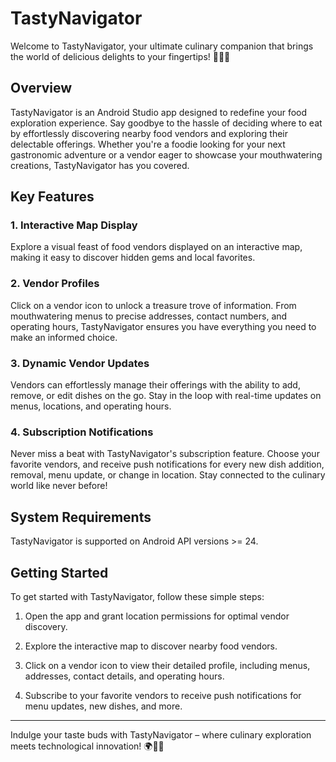 # TastyNavigator

Welcome to TastyNavigator, your ultimate culinary companion that brings the world of delicious delights to your fingertips! 🌮🌯🍔

## Overview

TastyNavigator is an Android Studio app designed to redefine your food exploration experience. Say goodbye to the hassle of deciding where to eat by effortlessly discovering nearby food vendors and exploring their delectable offerings. Whether you're a foodie looking for your next gastronomic adventure or a vendor eager to showcase your mouthwatering creations, TastyNavigator has you covered.

## Key Features

### 1. Interactive Map Display

Explore a visual feast of food vendors displayed on an interactive map, making it easy to discover hidden gems and local favorites.

### 2. Vendor Profiles

Click on a vendor icon to unlock a treasure trove of information. From mouthwatering menus to precise addresses, contact numbers, and operating hours, TastyNavigator ensures you have everything you need to make an informed choice.

### 3. Dynamic Vendor Updates

Vendors can effortlessly manage their offerings with the ability to add, remove, or edit dishes on the go. Stay in the loop with real-time updates on menus, locations, and operating hours.

### 4. Subscription Notifications

Never miss a beat with TastyNavigator's subscription feature. Choose your favorite vendors, and receive push notifications for every new dish addition, removal, menu update, or change in location. Stay connected to the culinary world like never before!

## System Requirements

TastyNavigator is supported on Android API versions >= 24.

## Getting Started

To get started with TastyNavigator, follow these simple steps:

1. Open the app and grant location permissions for optimal vendor discovery.

2. Explore the interactive map to discover nearby food vendors.

3. Click on a vendor icon to view their detailed profile, including menus, addresses, contact details, and operating hours.

4. Subscribe to your favorite vendors to receive push notifications for menu updates, new dishes, and more.

---

Indulge your taste buds with TastyNavigator – where culinary exploration meets technological innovation! 🌍🍕📲
